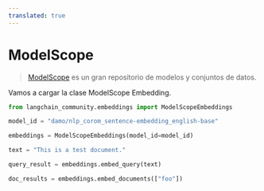```yaml
---
translated: true
---
```


# ModelScope

>[ModelScope](https://www.modelscope.cn/home) es un gran repositorio de modelos y conjuntos de datos.

Vamos a cargar la clase ModelScope Embedding.

```python
from langchain_community.embeddings import ModelScopeEmbeddings
```

```python
model_id = "damo/nlp_corom_sentence-embedding_english-base"
```

```python
embeddings = ModelScopeEmbeddings(model_id=model_id)
```

```python
text = "This is a test document."
```

```python
query_result = embeddings.embed_query(text)
```

```python
doc_results = embeddings.embed_documents(["foo"])
```
